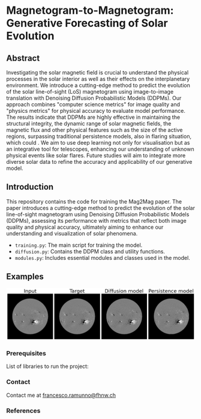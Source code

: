 # Magnetogram-to-Magnetogram: Generative Forecasting of Solar Evolution

## Abstract
Investigating the solar magnetic field is crucial to understand the physical processes in the solar interior as well as their effects on the interplanetary environment. We introduce a cutting-edge method to predict the evolution of the solar line-of-sight (LoS) magnetogram using image-to-image translation with Denoising Diffusion Probabilistic Models (DDPMs). Our approach combines "computer science metrics" for image quality and "physics metrics" for physical accuracy to evaluate model performance. The results indicate that DDPMs are highly effective in maintaining the structural integrity, the dynamic range of solar magnetic fields, the magnetic flux and other physical features such as the size of the active regions, surpassing traditional persistence models, also in flaring situation, which could . We aim to use deep learning not only for visualisation but as an integrative tool for telescopes, enhancing our understanding of unknown physical events like solar flares. Future studies will aim to integrate more diverse solar data to refine the accuracy and applicability of our generative model.

## Introduction
This repository contains the code for training the Mag2Mag paper. The paper introduces a cutting-edge method to predict the evolution of the solar line-of-sight magnetogram using Denoising Diffusion Probabilistic Models (DDPMs), assessing its performance with metrics that reflect both image quality and physical accuracy, ultimately aiming to enhance our understanding and visualization of solar phenomena.
- `training.py`: The main script for training the model.
- `diffusion.py`: Contains the DDPM class and utility functions.
- `modules.py`: Includes essential modules and classes used in the model.

## Examples
![](https://github.com/fpramunno/MAG2MAG/blob/main/pred.png)

### Prerequisites
List of libraries to run the project:

### Contact
Contact me at francesco.ramunno@fhnw.ch

### References

